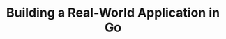 ---
title: "Building a Real-World Application in Go"
description: "Learn how to plan, design, implement, test, and deploy a real-world application using Go. This guide covers practical tips for logging, configuration, and versioning to enhance your Go projects."
icon: "code"
draft: false
---